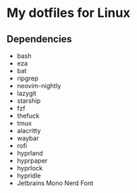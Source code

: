 # My dotfiles for Linux

## Dependencies

- bash
- eza
- bat
- ripgrep
- neovim-nightly
- lazygit
- starship
- fzf
- thefuck
- tmux
- alacritty
- waybar
- rofi
- hyprland
- hyprpaper
- hyprlock
- hypridle
- Jetbrains Mono Nerd Font
